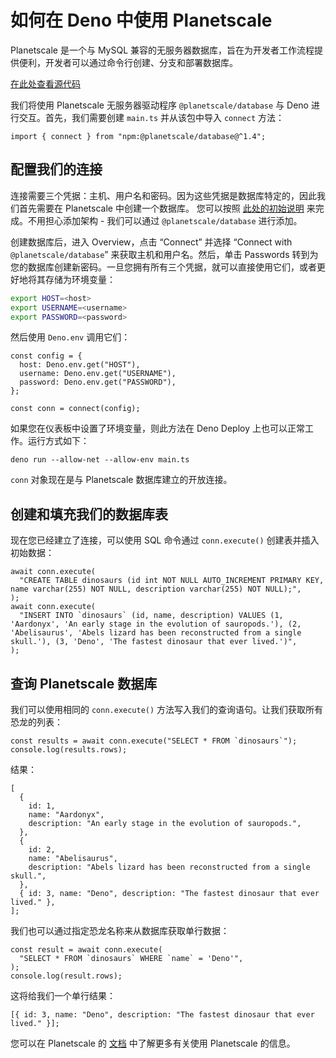 # 如何在 Deno 中使用 Planetscale

Planetscale 是一个与 MySQL
兼容的无服务器数据库，旨在为开发者工作流程提供便利，开发者可以通过命令行创建、分支和部署数据库。

[在此处查看源代码](https://github.com/denoland/examples/tree/main/with-planetscale)

我们将使用 Planetscale 无服务器驱动程序 `@planetscale/database` 与 Deno
进行交互。首先，我们需要创建 `main.ts` 并从该包中导入 `connect` 方法：

```tsx, ignore
import { connect } from "npm:@planetscale/database@^1.4";
```

## 配置我们的连接

连接需要三个凭据：主机、用户名和密码。因为这些凭据是数据库特定的，因此我们首先需要在
Planetscale 中创建一个数据库。 您可以按照
[此处的初始说明](https://planetscale.com/docs/tutorials/planetscale-quick-start-guide)
来完成。不用担心添加架构 - 我们可以通过 `@planetscale/database` 进行添加。

创建数据库后，进入 Overview，点击 “Connect” 并选择 “Connect with
`@planetscale/database`” 来获取主机和用户名。然后，单击 Passwords
转到为您的数据库创建新密码。一旦您拥有所有三个凭据，就可以直接使用它们，或者更好地将其存储为环境变量：

```bash
export HOST=<host>
export USERNAME=<username>
export PASSWORD=<password>
```

然后使用 `Deno.env` 调用它们：

```tsx, ignore
const config = {
  host: Deno.env.get("HOST"),
  username: Deno.env.get("USERNAME"),
  password: Deno.env.get("PASSWORD"),
};

const conn = connect(config);
```

如果您在仪表板中设置了环境变量，则此方法在 Deno Deploy
上也可以正常工作。运行方式如下：

```shell, ignore
deno run --allow-net --allow-env main.ts
```

`conn` 对象现在是与 Planetscale 数据库建立的开放连接。

## 创建和填充我们的数据库表

现在您已经建立了连接，可以使用 SQL 命令通过 `conn.execute()`
创建表并插入初始数据：

```tsx, ignore
await conn.execute(
  "CREATE TABLE dinosaurs (id int NOT NULL AUTO_INCREMENT PRIMARY KEY, name varchar(255) NOT NULL, description varchar(255) NOT NULL);",
);
await conn.execute(
  "INSERT INTO `dinosaurs` (id, name, description) VALUES (1, 'Aardonyx', 'An early stage in the evolution of sauropods.'), (2, 'Abelisaurus', 'Abels lizard has been reconstructed from a single skull.'), (3, 'Deno', 'The fastest dinosaur that ever lived.')",
);
```

## 查询 Planetscale 数据库

我们可以使用相同的 `conn.execute()`
方法写入我们的查询语句。让我们获取所有恐龙的列表：

```tsx, ignore
const results = await conn.execute("SELECT * FROM `dinosaurs`");
console.log(results.rows);
```

结果：

```tsx, ignore
[
  {
    id: 1,
    name: "Aardonyx",
    description: "An early stage in the evolution of sauropods.",
  },
  {
    id: 2,
    name: "Abelisaurus",
    description: "Abels lizard has been reconstructed from a single skull.",
  },
  { id: 3, name: "Deno", description: "The fastest dinosaur that ever lived." },
];
```

我们也可以通过指定恐龙名称来从数据库获取单行数据：

```tsx, ignore
const result = await conn.execute(
  "SELECT * FROM `dinosaurs` WHERE `name` = 'Deno'",
);
console.log(result.rows);
```

这将给我们一个单行结果：

```tsx, ignore
[{ id: 3, name: "Deno", description: "The fastest dinosaur that ever lived." }];
```

您可以在 Planetscale 的 [文档](https://planetscale.com/docs) 中了解更多有关使用
Planetscale 的信息。
